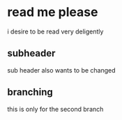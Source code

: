 # read me please
i desire to be read very deligently

## subheader

sub header also wants to be changed

## branching

this is only for the second branch